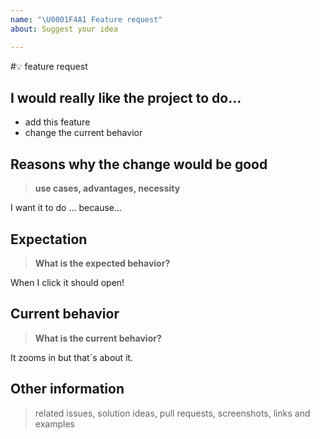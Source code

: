 ```yaml
---
name: "\U0001F4A1 Feature request"
about: Suggest your idea

---
```


#💡 feature request

## I would really like the project to do...

* add this feature
* change the current behavior

## Reasons why the change would be good
> **use cases, advantages, necessity**
 
 I want it to do ... because...

## Expectation
> **What is the expected behavior?**

When I click it should open!

## Current behavior
> **What is the current behavior?**

It zooms in but that´s about it.

## Other information
> related issues, solution ideas, pull requests, screenshots, links and examples
